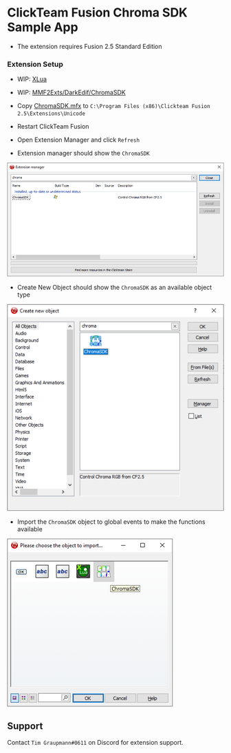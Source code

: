 # ClickTeam Fusion Chroma SDK Sample App

* The extension requires Fusion 2.5 Standard Edition

### Extension Setup

* WIP: [XLua](https://github.com/tgraupmann/XLua)

* WIP: [MMF2Exts/DarkEdif/ChromaSDK](https://github.com/tgraupmann/MMF2Exts/tree/master/DarkEdif/ChromaSDK)

* Copy [ChromaSDK.mfx](https://github.com/tgraupmann/ClickTeamFusion_ChromaSDK/releases) to ```C:\Program Files (x86)\Clickteam Fusion 2.5\Extensions\Unicode```

* Restart ClickTeam Fusion

* Open Extension Manager and click `Refresh`

* Extension manager should show the `ChromaSDK`

![image_3](images/image_3.png)

* Create New Object should show the `ChromaSDK` as an available object type

![image_4](images/image_4.png)

* Import the `ChromaSDK` object to global events to make the functions available

![image_5](images/image_5.png)

## Support

Contact `Tim Graupmann#0611` on Discord for extension support.
